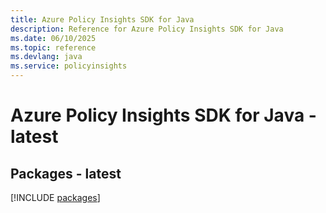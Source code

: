 ```yaml
---
title: Azure Policy Insights SDK for Java
description: Reference for Azure Policy Insights SDK for Java
ms.date: 06/10/2025
ms.topic: reference
ms.devlang: java
ms.service: policyinsights
---
```

# Azure Policy Insights SDK for Java - latest
## Packages - latest
[!INCLUDE [packages](policy-insights-index.md)]